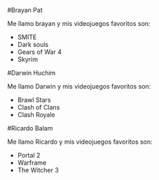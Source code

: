 #Brayan Pat

Me llamo brayan y mis videojuegos favoritos son:

- SMITE
- Dark souls
- Gears of War 4
- Skyrim

#Darwin Huchim

Me llamo Darwin y mis videojuegos favoritos son:

- Brawl Stars
- Clash of Clans
- Clash Royale

#Ricardo Balam

Me llamo Ricardo y mis videojuegos favoritos son:

- Portal 2
- Warframe
- The Witcher 3